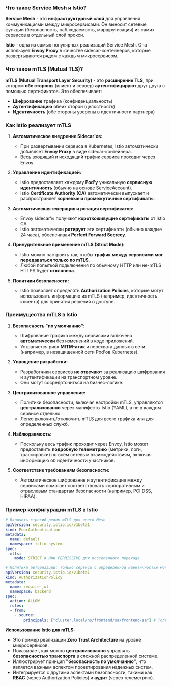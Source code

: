 ### **Что такое Service Mesh и Istio?**

**Service Mesh** - это **инфраструктурный слой** для управления коммуникациями между микросервисами. Он выносит сетевые функции (безопасность, наблюдаемость, маршрутизация) из самих сервисов в отдельный слой прокси.

**Istio** - одна из самых популярных реализаций Service Mesh. Она использует **Envoy Proxy** в качестве sidecar-контейнеров, которые развертываются рядом с каждым микросервисом.

### **Что такое mTLS (Mutual TLS)?**

**mTLS (Mutual Transport Layer Security)** - это **расширение TLS**, при котором **обе стороны** (клиент и сервер) **аутентифицируют** друг друга с помощью сертификатов. Это обеспечивает:
- **Шифрование** трафика (конфиденциальность)
- **Аутентификацию** обеих сторон (целостность)
- **Идентичность** (обе стороны уверены в идентичности партнера)

### **Как Istio реализует mTLS**

1.  **Автоматическое внедрение Sidecar'ов:**
    *   При развертывании сервиса в Kubernetes, Istio автоматически добавляет **Envoy Proxy** в виде sidecar-контейнера.
    *   Весь входящий и исходящий трафик сервиса проходит через Envoy.

2.  **Управление идентификацией:**
    *   Istio предоставляет каждому **Pod'у** уникальную **сервисную идентичность** (обычно на основе ServiceAccount).
    *   Istio **Certificate Authority (CA)** автоматически выпускает и распространяет **корневые и промежуточные сертификаты**.

3.  **Автоматическая генерация и ротация сертификатов:**
    *   Envoy sidecar'ы получают **короткоживущие сертификаты** от Istio CA.
    *   Istio автоматически **ротирует** эти сертификаты (обычно каждые 24 часа), обеспечивая **Perfect Forward Secrecy**.

4.  **Принудительное применение mTLS (Strict Mode):**
    *   Istio можно настроить так, чтобы **трафик между сервисами мог передаваться только по mTLS**.
    *   Любой попыткой подключения по обычному HTTP или не-mTLS HTTPS будет **отклонена**.

5.  **Политики безопасности:**
    *   Istio позволяет определять **Authorization Policies**, которые могут использовать информацию из mTLS (например, идентичность клиента) для принятия решений о доступе.

### **Преимущества mTLS в Istio**

1.  **Безопасность "по умолчанию":**
    *   Шифрование трафика между сервисами включено **автоматически** без изменений в коде приложений.
    *   Устраняется риск **MITM-атак** и перехвата данных в сети (например, в незащищенной сети Pod'ов Kubernetes).

2.  **Упрощение разработки:**
    *   Разработчики сервисов **не отвечают** за реализацию шифрования и аутентификации на транспортном уровне.
    *   Они могут сосредоточиться на бизнес-логике.

3.  **Централизованное управление:**
    *   Политики безопасности, включая настройки mTLS, управляются **централизованно** через манифесты Istio (YAML), а не в каждом сервисе отдельно.
    *   Легко включить/отключить mTLS для всего трафика или для определенных служб.

4.  **Наблюдаемость:**
    *   Поскольку весь трафик проходит через Envoy, Istio может предоставить **подробную телеметрию** (метрики, логи, трассировки) по всем сетевым взаимодействиям, включая информацию об идентичности участников.

5.  **Соответствие требованиям безопасности:**
    *   Автоматическое шифрование и аутентификация между сервисами помогает соответствовать корпоративным и отраслевым стандартам безопасности (например, PCI DSS, HIPAA).

### **Пример конфигурации mTLS в Istio**

```yaml
# Включить строгий режим mTLS для всего Mesh
apiVersion: security.istio.io/v1beta1
kind: PeerAuthentication
metadata:
  name: default
  namespace: istio-system
spec:
  mtls:
    mode: STRICT # Или PERMISSIVE для постепенного перехода
---
# Политика авторизации: только сервисы с определенной идентичностью могут вызывать сервисы в namespace "backend"
apiVersion: security.istio.io/v1beta1
kind: AuthorizationPolicy
metadata:
  name: require-jwt
  namespace: backend
spec:
  action: ALLOW
  rules:
  - from:
    - source:
        principals: ["cluster.local/ns/frontend/sa/frontend-sa"] # Только frontend-sa может вызывать
```

**Использование Istio для mTLS:**
- Это пример реализации **Zero Trust Architecture** на уровне микросервисов.
- Показывает, как можно **централизованно** управлять **безопасностью транспорта** в сложной распределенной системе.
- Иллюстрирует принцип **"безопасность по умолчанию"**, что является важным аспектом проектирования надежных систем.
- Интегрируется с другими аспектами безопасности, такими как **RBAC** (через Authorization Policies) и **аудит** (через телеметрию).
